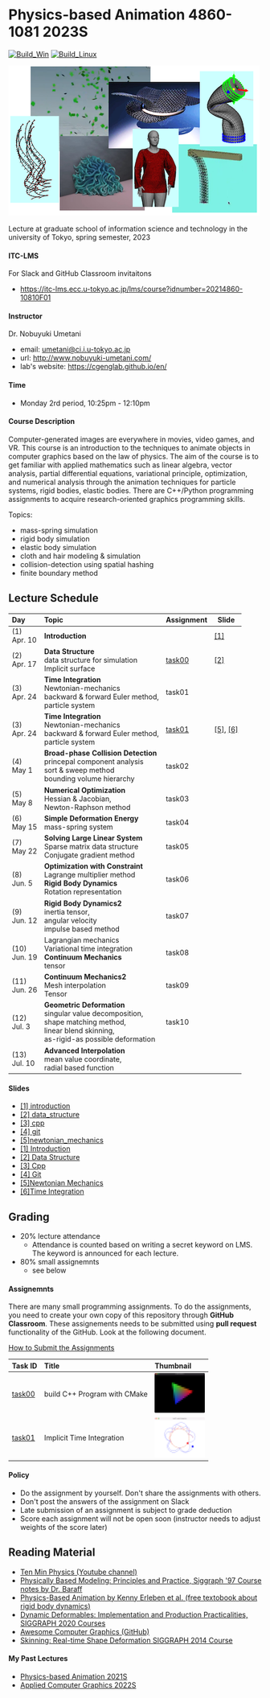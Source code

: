 # Physics-based Animation 4860-1081 2023S

[![Build_Win](https://github.com/PBA-2023S/pba/actions/workflows/windows.yml/badge.svg)](https://github.com/PBA-2023S/pba/actions/workflows/windows.yml)
[![Build_Linux](https://github.com/PBA-2023S/pba/actions/workflows/ubuntu.yml/badge.svg)](https://github.com/PBA-2023S/pba/actions/workflows/ubuntu.yml)

![teaser](doc/rep_image.png)

Lecture at graduate school of information science and technology in the university of Tokyo, spring semester, 2023

#### ITC-LMS 

For Slack and GitHub Classroom invitaitons

- https://itc-lms.ecc.u-tokyo.ac.jp/lms/course?idnumber=20214860-10810F01

#### Instructor
Dr. Nobuyuki Umetani 
- email: umetani@ci.i.u-tokyo.ac.jp
- url: http://www.nobuyuki-umetani.com/
- lab's website: https://cgenglab.github.io/en/

#### Time
- Monday 2rd period, 10:25pm - 12:10pm

#### Course Description

Computer-generated images are everywhere in movies, video games, and VR. This course is an introduction to the techniques to animate objects in computer graphics based on the law of physics. The aim of the course is to get familiar with applied mathematics such as linear algebra, vector analysis, partial differential equations, variational principle, optimization, and numerical analysis through the animation techniques for particle systems, rigid bodies, elastic bodies. There are C++/Python programming assignments to acquire research-oriented graphics programming skills. 

Topics:
- mass-spring simulation
- rigid body simulation
- elastic body simulation
- cloth and hair modeling & simulation
- collision-detection using spatial hashing
- finite boundary method



## Lecture Schedule

| Day | Topic | Assignment | Slide |
|:----|:---|:---|-----|
| (1)<br> Apr. 10 | **Introduction**<br> |  | [[1]](http://www.nobuyuki-umetani.com/pba2023s/introduction.pdf) |
| (2)<br> Apr. 17 | **Data Structure**<br>data structure for simulation<br/>Implicit surface | [task00](task00/README.md) | [[2]](http://www.nobuyuki-umetani.com/pba2023s/data_structure.pdf) |
| (3)<br> Apr. 24 | **Time Integration**<br/> Newtonian-mechanics<br/> backward & forward Euler method,<br/> particle system | task01 | |
| (3)<br> Apr. 24 | **Time Integration**<br/> Newtonian-mechanics<br/> backward & forward Euler method,<br/> particle system | [task01](task01/README.md) | [[5]](http://www.nobuyuki-umetani.com/pba2023s/newtonian_mechanics.pdf), [[6]](http://www.nobuyuki-umetani.com/pba2023s/time_integration.pdf) |
| (4)<br> May 1 | **Broad-phase Collision Detection**<br/>princepal component analysis<br>sort & sweep method <br/>bounding volume hierarchy | task02 |  |
| (5)<br> May 8 | **Numerical Optimization**<br/>Hessian & Jacobian,<br>Newton-Raphson method | task03 |  |
| (6)<br> May 15 | **Simple Deformation Energy**<br/>mass-spring system | task04 |  |
| (7)<br> May 22 | **Solving Large Linear System**<br/>Sparse matrix data structure<br/>Conjugate gradient method | task05 |  |
| (8)<br> Jun. 5 | **Optimization with Constraint**<br/>Lagrange multiplier method<br>**Rigid Body Dynamics**<br>Rotation representation | task06 |  |
| (9)<br> Jun. 12 | **Rigid Body Dynamics2**<br/>inertia tensor, <br/>angular velocity<br>impulse based method | task07 |  |
| (10)<br> Jun. 19 | Lagrangian mechanics<br />Variational time integration<br />**Continuum Mechanics**<br> tensor | task08 | |
| (11)<br> Jun. 26 | **Continuum Mechanics2**<br>Mesh interpolation<br />Tensor | task09 |  |
| (12)<br> Jul. 3 | **Geometric Deformation**<br> singular value decomposition,<br> shape matching method,<br> linear blend skinning,<br> as-rigid-as possible deformation | task10 |  |
| (13)<br> Jul. 10 | **Advanced Interpolation**<br> mean value coordinate,<br> radial based function |  |  |

#### Slides

- [[1] introduction](http://www.nobuyuki-umetani.com/pba2023s/introduction.pdf)
- [[2] data_structure](http://www.nobuyuki-umetani.com/pba2023s/data_structure.pdf)
- [[3] cpp](http://www.nobuyuki-umetani.com/pba2023s/cpp.pdf)
- [[4] git](http://www.nobuyuki-umetani.com/pba2023s/git.pdf)
- [[5]newtonian_mechanics ](http://www.nobuyuki-umetani.com/pba2023s/newtonian_mechanics.pdf)
- [[1] Introduction](http://www.nobuyuki-umetani.com/pba2023s/introduction.pdf)
- [[2] Data Structure](http://www.nobuyuki-umetani.com/pba2023s/data_structure.pdf)
- [[3] Cpp](http://www.nobuyuki-umetani.com/pba2023s/cpp.pdf)
- [[4] Git](http://www.nobuyuki-umetani.com/pba2023s/git.pdf)
- [[5]Newtonian Mechanics](http://www.nobuyuki-umetani.com/pba2023s/newtonian_mechanics.pdf)
- [[6]Time Integration](http://www.nobuyuki-umetani.com/pba2023s/time_integration.pdf)

  


## Grading

- 20% lecture attendance
  - Attendance is counted based on writing a secret keyword on LMS. The keyword is announced for each lecture.  
- 80% small assignemnts
  - see below

#### Assignemnts

There are many small programming assignments. To do the assignments, you need to create your own copy of this repository through **GitHub Classroom**.  These assignements needs to be submitted using **pull request** functionality of the GitHub. Look at the following document. 

[How to Submit the Assignments](doc/submit.md)

| Task ID                    | Title                        | Thumbnail                                  |
| :------------------------- | :--------------------------- | :----------------------------------------- |
| [task00](task00/README.md) | build C++ Program with CMake | <img src="task00/preview.png" width=100px> |
| [task01](task01/README.md) | Implicit Time Integration    | <img src="task01/preview.png" width=100px> |

#### Policy

- Do the assignment by yourself. Don't share the assignments with others.
- Don't post the answers of the assignment on Slack 
- Late submission of an assignment is subject to grade deduction
- Score each assignment will not be open soon (instructor needs to adjust weights of the score later)



## Reading Material

- [Ten Min Physics (Youtube channel)](https://www.youtube.com/@TenMinutePhysics/videos)
- [Physically Based Modeling: Principles and Practice, Siggraph '97 Course notes by Dr. Baraff](http://www.cs.cmu.edu/~baraff/sigcourse/index.html)
- [Physics-Based Animation  by Kenny Erleben et al. (free textobook about rigid body dynamics)](https://iphys.wordpress.com/2020/01/12/free-textbook-physics-based-animation/)
- [Dynamic Deformables: Implementation and Production Practicalities, SIGGRAPH 2020 Courses](http://www.tkim.graphics/DYNAMIC_DEFORMABLES/)
- [Awesome Computer Graphics (GitHub)](https://github.com/luisnts/awesome-computer-graphics)
- [Skinning: Real-time Shape Deformation SIGGRAPH 2014 Course](https://skinning.org/)


#### My Past Lectures
- [Physics-based Animation 2021S](https://github.com/nobuyuki83/Physics-based_Animation_2021S)
- [Applied Computer Graphics 2022S](https://github.com/nobuyuki83/Applied_Computer_Graphics_2022S)
